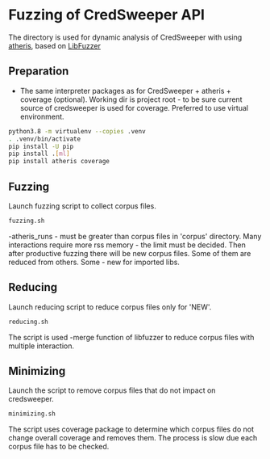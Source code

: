 # Fuzzing of CredSweeper API

The directory is used for dynamic analysis of CredSweeper with using [atheris](https://github.com/google/atheris),
based on [LibFuzzer](https://llvm.org/docs/LibFuzzer.html#options)


## Preparation

- The same interpreter packages as for CredSweeper + atheris + coverage (optional).
Working dir is project root - to be sure current source of credsweeper is used for coverage.
Preferred to use virtual environment.

```bash
python3.8 -m virtualenv --copies .venv
. .venv/bin/activate
pip install -U pip
pip install .[ml]
pip install atheris coverage
```


## Fuzzing

Launch fuzzing script to collect corpus files. 
```bash
fuzzing.sh
```
-atheris_runs - must be greater than corpus files in 'corpus' directory.
Many interactions require more rss memory - the limit must be decided.
Then after productive fuzzing there will be new corpus files.
Some of them are reduced from others. Some - new for imported libs.


## Reducing

Launch reducing script to reduce corpus files only for 'NEW'. 
```bash
reducing.sh
```
The script is used -merge function of libfuzzer to reduce corpus files with multiple interaction.


## Minimizing

Launch the script to remove corpus files that do not impact on credsweeper. 
```bash
minimizing.sh
```
The script uses coverage package to determine which corpus files do not change overall coverage and removes them.
The process is slow due each corpus file has to be checked. 
